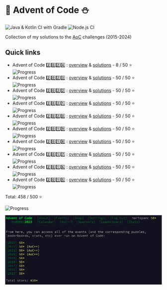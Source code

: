 # 🎄 Advent of Code ⛄️
![Java & Kotlin CI with Gradle](https://github.com/martapanc/Advent-of-Code/workflows/Java%20&%20Kotlin%20CI%20with%20Gradle/badge.svg)
![Node.js CI](https://github.com/martapanc/Advent-of-Code/workflows/Node.js%20CI/badge.svg)


Collection of my solutions to the [AoC](https://adventofcode.com/) challenges (2015-2024)


## Quick links

- Advent of Code 2️⃣0️⃣2️⃣4️⃣ : [overview](2024/src/2024/README.md) & [solutions](2024/src/2024) - 8 / 50 ⭐️ &emsp; ![Progress](https://progress-bar.xyz/16/) 
- Advent of Code 2️⃣0️⃣2️⃣3️⃣ : [overview](2015-2023/src/main/kotlin/aoc2023/README.md) & [solutions](2015-2023/src/main/kotlin/aoc2023) - 50 / 50 ⭐️ &emsp; ![Progress](https://progress-bar.xyz/100/) 
- Advent of Code 2️⃣0️⃣2️⃣2️⃣ : [overview](2015-2023/src/main/kotlin/aoc2022/README.md) & [solutions](2015-2023/src/main/kotlin/aoc2022) - 50 / 50 ⭐️ &emsp; ![Progress](https://progress-bar.xyz/100/) 
- Advent of Code 2️⃣0️⃣2️⃣1️⃣ : [overview](2015-2023/src/main/kotlin/aoc2021/README.md) & [solutions](2015-2023/src/main/kotlin/aoc2021) - 50 / 50 ⭐️ &emsp; ![Progress](https://progress-bar.xyz/100/) 
- Advent of Code 2️⃣0️⃣2️⃣0️⃣ : [overview](2015-2023/src/main/kotlin/aoc2020/README.md) & [solutions](2015-2023/src/main/kotlin/aoc2020) - 50 / 50 ⭐️ &emsp; ![Progress](https://progress-bar.xyz/100/) 
- Advent of Code 2️⃣0️⃣1️⃣9️⃣ : [overview](2015-2023/src/main/kotlin/aoc2019/README.md) & [solutions](2015-2023/src/main/kotlin/aoc2019) - 50 / 50 ⭐️ &emsp; ![Progress](https://progress-bar.xyz/100/) 
- Advent of Code 2️⃣0️⃣1️⃣8️⃣ : [overview](2015-2023/src/main/kotlin/aoc2018/README.md) & [solutions](2015-2023/src/main/kotlin/aoc2018) - 50 / 50 ⭐️ &emsp; ![Progress](https://progress-bar.xyz/100/) 
- Advent of Code 2️⃣0️⃣1️⃣7️⃣ : [overview](2015-2023/src/main/kotlin/aoc2017/README.md) & [solutions](2015-2023/src/main/kotlin/aoc2017) - 50 / 50 ⭐️ &emsp; ![Progress](https://progress-bar.xyz/100/) 
- Advent of Code 2️⃣0️⃣1️⃣6️⃣ : [overview](2015-2023/src/main/kotlin/aoc2016/README.md) & [solutions](2015-2023/src/main/kotlin/aoc2016) - 50 / 50 ⭐️ &emsp; ![Progress](https://progress-bar.xyz/100/) 
- Advent of Code 2️⃣0️⃣1️⃣5️⃣ : [overview](2015-2023/src/main/kotlin/aoc2015/README.md) & [solutions](2015-2023/src/main/kotlin/aoc2015) - 50 / 50 ⭐️ &emsp; ![Progress](https://progress-bar.xyz/100/) 

 Total:  458 / 500 ⭐

 ![Progress](https://progress-bar.xyz/92/)

 <img src="2015-2023/src/main/resources/static/all_stars.png" width="1023" alt="AoC screenshot"/>

